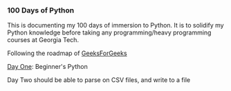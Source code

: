 ### 100 Days of Python

This is documenting my 100 days of immersion to Python. It is to solidify my Python knowledge before taking any programming/heavy programming courses at Georgia Tech.

Following the roadmap of [GeeksForGeeks](https://www.geeksforgeeks.org/100-days-of-code-a-complete-guide-for-beginners-and-experienced/)

[Day One](https://github.com/ivymorenomt/100daysofPython/blob/master/dayone.py): Beginner's Python


Day Two should be able to parse on CSV files, and write to a file
